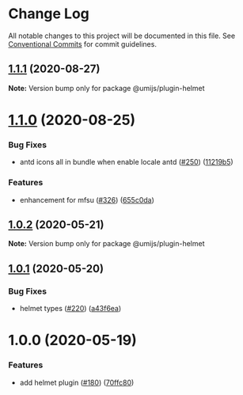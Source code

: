 # Change Log

All notable changes to this project will be documented in this file. See [Conventional Commits](https://conventionalcommits.org) for commit guidelines.

## [1.1.1](https://github.com/umijs/plugins/compare/@umijs/plugin-helmet@1.1.0...@umijs/plugin-helmet@1.1.1) (2020-08-27)

**Note:** Version bump only for package @umijs/plugin-helmet

# [1.1.0](https://github.com/umijs/plugins/compare/@umijs/plugin-helmet@1.0.2...@umijs/plugin-helmet@1.1.0) (2020-08-25)

### Bug Fixes

- antd icons all in bundle when enable locale antd ([#250](https://github.com/umijs/plugins/issues/250)) ([11219b5](https://github.com/umijs/plugins/commit/11219b5f84b140709d03a97c778ce9436d522a04))

### Features

- enhancement for mfsu ([#326](https://github.com/umijs/plugins/issues/326)) ([655c0da](https://github.com/umijs/plugins/commit/655c0da475748a0671dd3a5de8ab079dbe1bed5a))

## [1.0.2](https://github.com/umijs/plugins/compare/@umijs/plugin-helmet@1.0.1...@umijs/plugin-helmet@1.0.2) (2020-05-21)

**Note:** Version bump only for package @umijs/plugin-helmet

## [1.0.1](https://github.com/umijs/plugins/compare/@umijs/plugin-helmet@1.0.0...@umijs/plugin-helmet@1.0.1) (2020-05-20)

### Bug Fixes

- helmet types ([#220](https://github.com/umijs/plugins/issues/220)) ([a43f6ea](https://github.com/umijs/plugins/commit/a43f6ea6ce8dbf3848aa16df886cc2433d61589a))

# 1.0.0 (2020-05-19)

### Features

- add helmet plugin ([#180](https://github.com/umijs/plugins/issues/180)) ([70ffc80](https://github.com/umijs/plugins/commit/70ffc801a92d784d31f64acbb7488d8296131611))
